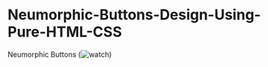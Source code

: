 # Neumorphic-Buttons-Design-Using-Pure-HTML-CSS
Neumorphic Buttons 
(![watch](https://i.postimg.cc/7Y7mvG1M/ff.png))
